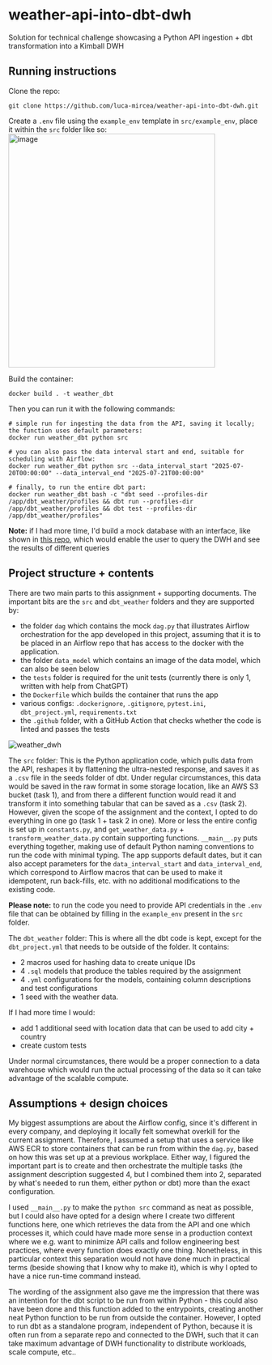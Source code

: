 # weather-api-into-dbt-dwh
Solution for technical challenge showcasing a Python API ingestion + dbt transformation into a Kimball DWH

## Running instructions

Clone the repo:
```
git clone https://github.com/luca-mircea/weather-api-into-dbt-dwh.git
```

Create a `.env` file using the `example_env` template in `src/example_env`, place it within the `src` folder like so:
<img width="408" height="462" alt="image" src="https://github.com/user-attachments/assets/fb116f96-f7e0-4f60-9125-858087967e11" />

Build the container:

```
docker build . -t weather_dbt
```

Then you can run it with the following commands:
```
# simple run for ingesting the data from the API, saving it locally; the function uses default parameters:
docker run weather_dbt python src

# you can also pass the data interval start and end, suitable for scheduling with Airflow:
docker run weather_dbt python src --data_interval_start "2025-07-20T00:00:00" --data_interval_end "2025-07-21T00:00:00"

# finally, to run the entire dbt part:
docker run weather_dbt bash -c "dbt seed --profiles-dir /app/dbt_weather/profiles && dbt run --profiles-dir /app/dbt_weather/profiles && dbt test --profiles-dir /app/dbt_weather/profiles"
```

**Note:** if I had more time, I'd build a mock database with an interface, like shown in [this repo](https://github.com/luca-mircea/holidays-api), which would enable the user to query the DWH and see the results of different queries

## Project structure + contents
There are two main parts to this assignment + supporting documents. The important bits are the `src` and `dbt_weather` folders and they are supported by:
- the folder `dag` which contains the mock `dag.py` that illustrates Airflow orchestration for the app developed in this project, assuming that it is to be placed in an Airflow repo that has access to the docker with the application.
- the folder `data_model` which contains an image of the data model, which can also be seen below
- the `tests` folder is required for the unit tests (currently there is only 1, written with help from ChatGPT)
- the `Dockerfile` which builds the container that runs the app
- various configs: `.dockerignore`, `.gitignore`, `pytest.ini`, `dbt_project.yml`, `requirements.txt`
- the `.github` folder, with a GitHub Action that checks whether the code is linted and passes the tests

![weather_dwh](https://github.com/user-attachments/assets/6d13236e-1f36-4fe3-9696-93b5c09f6049)

The `src` folder:
This is the Python application code, which pulls data from the API, reshapes it by flattening the ultra-nested response, and saves it as a `.csv` file in the seeds folder of dbt. 
Under regular circumstances, this data would be saved in the raw format in some storage location, like an AWS S3 bucket (task 1), and from there a different function would read it and transform it into something tabular that can be saved as a `.csv` (task 2). However, given the scope of the assignment and the context, I opted to do everything in one go (task 1 + task 2 in one).
More or less the entire config is set up in `constants.py`, and `get_weather_data.py` + `transform_weather_data.py` contain supporting functions.
`__main__.py` puts everything together, making use of default Python naming conventions to run the code with minimal typing. The app supports default dates, but it can also accept parameters for the `data_interval_start` and `data_interval_end`, which correspond to Airflow macros that can be used to make it idempotent, run back-fills, etc. with no additional modifications to the existing code.

**Please note:** to run the code you need to provide API credentials in the `.env` file that can be obtained by filling in the `example_env` present in the `src` folder.

The `dbt_weather` folder:
This is where all the dbt code is kept, except for the `dbt_project.yml` that needs to be outside of the folder. It contains:
- 2 macros used for hashing data to create unique IDs
- 4 `.sql` models that produce the tables required by the assignment
- 4 `.yml` configurations for the models, containing column descriptions and test configurations
- 1 seed with the weather data.

If I had more time I would:
- add 1 additional seed with location data that can be used to add city + country
- create custom tests

Under normal circumstances, there would be a proper connection to a data warehouse which would run the actual processing of the data so it can take advantage of the scalable compute.

## Assumptions + design choices

My biggest assumptions are about the Airflow config, since it's different in every company, and deploying it locally felt somewhat overkill for the current assignment. Therefore, I assumed a setup that uses a service like AWS ECR to store containers that can be run from within the `dag.py`, based on how this was set up at a previous workplace. Either way, I figured the important part is to create and then orchestrate the multiple tasks (the assignment description suggested 4, but I combined them into 2, separated by what's needed to run them, either python or dbt) more than the exact configuration.

I used `__main__.py` to make the `python src` command as neat as possible, but I could also have opted for a design where I create two different functions here, one which retrieves the data from the API and one which processes it, which could have made more sense in a production context where we e.g. want to minimize API calls and follow engineering best practices, where every function does exactly one thing. Nonetheless, in this particular context this separation would not have done much in practical terms (beside showing that I know why to make it), which is why I opted to have a nice run-time command instead.

The wording of the assignment also gave me the impression that there was an intention for the dbt script to be run from within Python - this could also have been done and this function added to the entrypoints, creating another neat Python function to be run from outside the container. However, I opted to run dbt as a standalone program, independent of Python, because it is often run from a separate repo and connected to the DWH, such that it can take maximum advantage of DWH functionality to distribute workloads, scale compute, etc..
